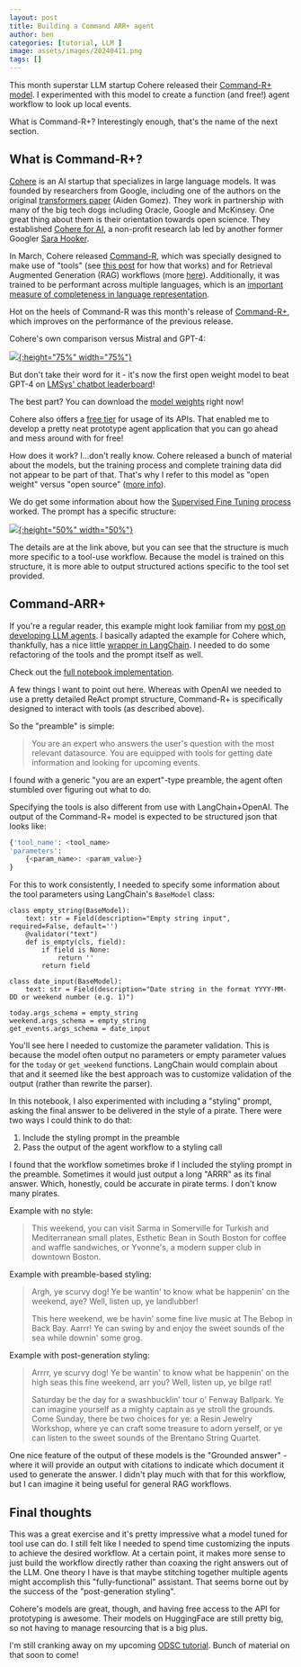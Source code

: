 ```yaml
---
layout: post
title: Building a Command ARR+ agent
author: ben
categories: [tutorial, LLM ]
image: assets/images/20240411.png
tags: []
---
```


This month superstar LLM startup Cohere released their [Command-R+ model](https://txt.cohere.com/command-r-plus-microsoft-azure/).  I experimented with this model to create a function (and free!) agent workflow to look up local events.

What is Command-R+? Interestingly enough, that's the name of the next section.

## What is Command-R+?

[Cohere](https://cohere.com/) is an AI startup that specializes in large language models.  It was founded by researchers from Google, including one of the authors on the original [transformers paper](https://arxiv.org/abs/1706.03762) (Aiden Gomez).  They work in partnership with many of the big tech dogs including Oracle, Google and McKinsey.  One great thing about them is their orientation towards open science.  They established [Cohere for AI](https://cohere.com/research), a non-profit research lab led by another former Googler [Sara Hooker](https://www.sarahooker.me/).  

In March, Cohere released [Command-R](https://txt.cohere.com/command-r/), which was specially designed to make use of "tools" (see [this post]({{site.url}}/friend_agent_6/) for how that works) and for Retrieval Augmented Generation (RAG) workflows (more [here]({{site.url}}/friend_rag_3/)).  Additionally, it was trained to be performant across multiple languages, which is an [important measure of completeness in language representation](https://www.ruder.io/nlp-beyond-english/). 

Hot on the heels of Command-R was this month's release of [Command-R+](https://txt.cohere.com/command-r-plus-microsoft-azure/), which improves on the performance of the previous release.

Cohere's own comparison versus Mistral and GPT-4:

[![]({{site.url}}/assets/20240411_cohere_compare.png){:height="75%" width="75%"}]({{site.url}}/assets/20240411_cohere_compare.png)

But don't take their word for it - it's now the first open weight model to beat GPT-4 on [LMSys' chatbot leaderboard](https://chat.lmsys.org/?leaderboard)!

The best part? You can download the [model weights](https://huggingface.co/CohereForAI/c4ai-command-r-plus) right now!

Cohere also offers a [free tier](https://cohere.com/pricing) for usage of its APIs.  That enabled me to develop a pretty neat prototype agent application that you can go ahead and mess around with for free!

How does it work? I...don't really know.  Cohere released a bunch of material about the models, but the training process and complete training data did not appear to be part of that.  That's why I refer to this model as "open weight" versus "open source" ([more info](https://opening-up-chatgpt.github.io/)).

We do get some information about how the [Supervised Fine Tuning process](https://docs.cohere.com/docs/prompting-command-r) worked.  The prompt has a specific structure:

[![]({{site.url}}/assets/cohere_prompt.png){:height="50%" width="50%"}]({{site.url}}/assets/cohere_prompt.png)

The details are at the link above, but you can see that the structure is much more specific to a tool-use workflow.  Because the model is trained on this structure, it is more able to output structured actions specific to the tool set provided.

## Command-ARR+ 
If you're a regular reader, this example might look familiar from my [post on developing LLM agents]({{site.url}}/friend_agent_6/).  I basically adapted the example for Cohere which, thankfully, has a nice little [wrapper in LangChain](https://python.langchain.com/docs/integrations/providers/cohere/).  I needed to do some refactoring of the tools and the prompt itself as well.

Check out the [full notebook implementation](https://github.com/bpben/ben_friend/blob/main/cohere_langchain.ipynb).

A few things I want to point out here.  Whereas with OpenAI we needed to use a pretty detailed ReAct prompt structure, Command-R+ is specifically designed to interact with tools (as described above).

So the "preamble" is simple:

>You are an expert who answers the user's question with the most relevant datasource. You are equipped with tools for getting date information and looking for upcoming events.

I found with a generic "you are an expert"-type preamble, the agent often stumbled over figuring out what to do.

Specifying the tools is also different from use with LangChain+OpenAI.  The output of the Command-R+ model is expected to be structured json that looks like:

```python
{'tool_name': <tool_name>
'parameters': 
    {<param_name>: <param_value>}
}
```

For this to work consistently, I needed to specify some information about the tool parameters using LangChain's `BaseModel` class:

```
class empty_string(BaseModel):
    text: str = Field(description="Empty string input", required=False, default='')
    @validator("text")
    def is_empty(cls, field):
        if field is None:
            return ''
        return field

class date_input(BaseModel):
    text: str = Field(description="Date string in the format YYYY-MM-DD or weekend number (e.g. 1)")

today.args_schema = empty_string
weekend.args_schema = empty_string
get_events.args_schema = date_input
```

You'll see here I needed to customize the parameter validation.  This is because the model often output no parameters or empty parameter values for the `today` or `get_weekend` functions.  LangChain would complain about that and it seemed like the best approach was to customize validation of the output (rather than rewrite the parser).

In this notebook, I also experimented with including a "styling" prompt, asking the final answer to be delivered in the style of a pirate.  There were two ways I could think to do that:

1) Include the styling prompt in the preamble
2) Pass the output of the agent workflow to a styling call

I found that the workflow sometimes broke if I included the styling prompt in the preamble.  Sometimes it would just output a long "ARRR" as its final answer.  Which, honestly, could be accurate in pirate terms. I don't know many pirates.

Example with no style:
> This weekend, you can visit Sarma in Somerville for Turkish and Mediterranean small plates, Esthetic Bean in South Boston for coffee and waffle sandwiches, or Yvonne's, a modern supper club in downtown Boston.

Example with preamble-based styling:
> Argh, ye scurvy dog! Ye be wantin' to know what be happenin' on the weekend, aye? Well, listen up, ye landlubber! 
>
> This here weekend, we be havin' some fine live music at The Bebop in Back Bay. Aarrr! Ye can swing by and enjoy the sweet sounds of the sea while downin' some grog. 

Example with post-generation styling:
>Arrrr, ye scurvy dog! Ye be wantin' to know what be happenin' on the high seas this fine weekend, arr you? Well, listen up, ye bilge rat! 
>
> Saturday be the day for a swashbucklin' tour o' Fenway Ballpark. Ye can imagine yourself as a mighty captain as ye stroll the grounds. Come Sunday, there be two choices for ye: a Resin Jewelry Workshop, where ye can craft some treasure to adorn yerself, or ye can listen to the sweet sounds of the Brentano String Quartet. 

One nice feature of the output of these models is the "Grounded answer" - where it will provide an output with citations to indicate which document it used to generate the answer.  I didn't play much with that for this workflow, but I can imagine it being useful for general RAG workflows.

## Final thoughts
This was a great exercise and it's pretty impressive what a model tuned for tool use can do. I still felt like I needed to spend time customizing the inputs to achieve the desired workflow.  At a certain point, it makes more sense to just build the workflow directly rather than coaxing the right answers out of the LLM.  One theory I have is that maybe stitching together multiple agents might accomplish this "fully-functional" assistant.  That seems borne out by the success of the "post-generation styling".

Cohere's models are great, though, and having free access to the API for prototyping is awesome.  Their models on HuggingFace are still pretty big, so not having to manage resourcing that is a big plus.

I'm still cranking away on my upcoming [ODSC tutorial](https://odsc.com/speakers/ben-needs-a-friend-an-intro-to-building-large-language-model-applications/).  Bunch of material on that soon to come!